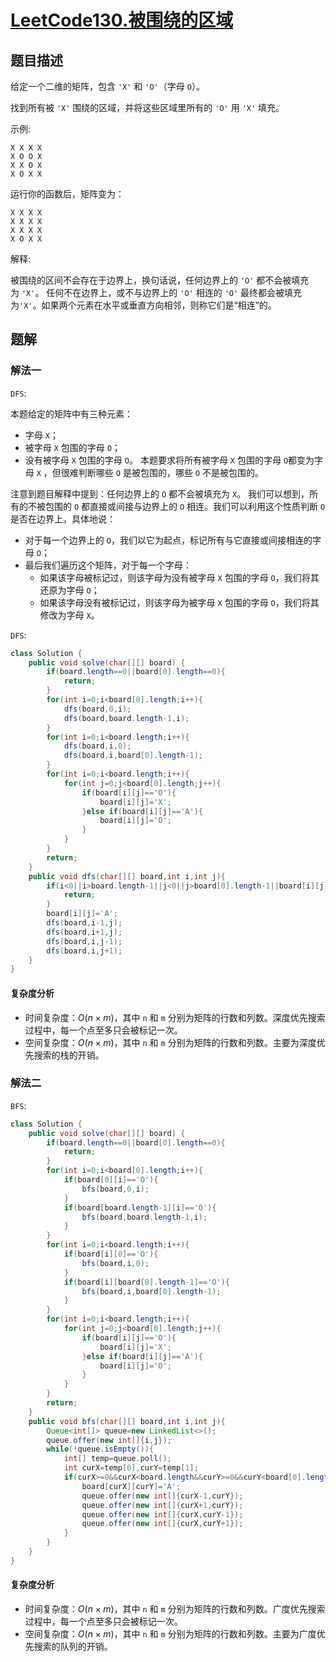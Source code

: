 # [LeetCode130.被围绕的区域](https://leetcode-cn.com/problems/surrounded-regions/)
## 题目描述
给定一个二维的矩阵，包含 `'X'` 和 `'O'`（字母 `O`）。

找到所有被 `'X'` 围绕的区域，并将这些区域里所有的 `'O'` 用 `'X'` 填充。

示例:
```
X X X X
X O O X
X X O X
X O X X
```
运行你的函数后，矩阵变为：
```
X X X X
X X X X
X X X X
X O X X
```
解释:

被围绕的区间不会存在于边界上，换句话说，任何边界上的 `'O'` 都不会被填充为 `'X'`。 任何不在边界上，或不与边界上的 `'O'` 相连的 `'O'` 最终都会被填充为`'X'`。如果两个元素在水平或垂直方向相邻，则称它们是“相连”的。

## 题解
### 解法一
`DFS`:

本题给定的矩阵中有三种元素：

- 字母 `X`；
- 被字母 `X` 包围的字母 `O`；
- 没有被字母 `X` 包围的字母 `O`。
本题要求将所有被字母 `X` 包围的字母 `O`都变为字母 `X` ，但很难判断哪些 `O` 是被包围的，哪些 `O` 不是被包围的。

注意到题目解释中提到：任何边界上的 `O` 都不会被填充为 `X`。 我们可以想到，所有的不被包围的 `O` 都直接或间接与边界上的 `O` 相连。我们可以利用这个性质判断 `O` 是否在边界上，具体地说：

- 对于每一个边界上的 `O`，我们以它为起点，标记所有与它直接或间接相连的字母 `O`；
- 最后我们遍历这个矩阵，对于每一个字母：
  - 如果该字母被标记过，则该字母为没有被字母 `X` 包围的字母 `O`，我们将其还原为字母 `O`；
  - 如果该字母没有被标记过，则该字母为被字母 `X` 包围的字母 `O`，我们将其修改为字母 `X`。

`DFS`:
```java
class Solution {
    public void solve(char[][] board) {
        if(board.length==0||board[0].length==0){
            return;
        }
        for(int i=0;i<board[0].length;i++){
            dfs(board,0,i);
            dfs(board,board.length-1,i);
        }
        for(int i=0;i<board.length;i++){
            dfs(board,i,0);
            dfs(board,i,board[0].length-1);
        }
        for(int i=0;i<board.length;i++){
            for(int j=0;j<board[0].length;j++){
                if(board[i][j]=='O'){
                    board[i][j]='X';
                }else if(board[i][j]=='A'){
                    board[i][j]='O';
                }
            }
        }
        return;
    }
    public void dfs(char[][] board,int i,int j){
        if(i<0||i>board.length-1||j<0||j>board[0].length-1||board[i][j]!='O'){
            return;
        }
        board[i][j]='A';
        dfs(board,i-1,j);
        dfs(board,i+1,j);
        dfs(board,i,j-1);
        dfs(board,i,j+1);
    }
}
```
#### 复杂度分析
- 时间复杂度：$O(n×m)$，其中 `n` 和 `m` 分别为矩阵的行数和列数。深度优先搜索过程中，每一个点至多只会被标记一次。
- 空间复杂度：$O(n×m)$，其中 `n` 和 `m` 分别为矩阵的行数和列数。主要为深度优先搜索的栈的开销。
### 解法二
`BFS`:

```java
class Solution {
    public void solve(char[][] board) {
        if(board.length==0||board[0].length==0){
            return;
        }
        for(int i=0;i<board[0].length;i++){
            if(board[0][i]=='O'){
                bfs(board,0,i);
            }
            if(board[board.length-1][i]=='O'){
                bfs(board,board.length-1,i);
            }
        }
        for(int i=0;i<board.length;i++){
            if(board[i][0]=='O'){
                bfs(board,i,0);
            }
            if(board[i][board[0].length-1]=='O'){
                bfs(board,i,board[0].length-1);
            } 
        }
        for(int i=0;i<board.length;i++){
            for(int j=0;j<board[0].length;j++){
                if(board[i][j]=='O'){
                    board[i][j]='X';
                }else if(board[i][j]=='A'){
                    board[i][j]='O';
                }
            }
        }
        return;
    }
    public void bfs(char[][] board,int i,int j){
        Queue<int[]> queue=new LinkedList<>();
        queue.offer(new int[]{i,j});
        while(!queue.isEmpty()){
            int[] temp=queue.poll();
            int curX=temp[0],curY=temp[1];
            if(curX>=0&&curX<board.length&&curY>=0&&curY<board[0].length&&board[curX][curY]=='O'){
                board[curX][curY]='A';
                queue.offer(new int[]{curX-1,curY});
                queue.offer(new int[]{curX+1,curY});
                queue.offer(new int[]{curX,curY-1});
                queue.offer(new int[]{curX,curY+1});
            }
        }
    }
}
```
#### 复杂度分析
- 时间复杂度：$O(n×m)$，其中 `n` 和 `m` 分别为矩阵的行数和列数。广度优先搜索过程中，每一个点至多只会被标记一次。
- 空间复杂度：$O(n×m)$，其中 `n` 和 `m` 分别为矩阵的行数和列数。主要为广度优先搜索的队列的开销。
